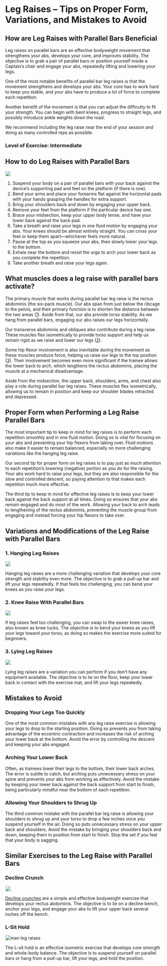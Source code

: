 # Leg Raises – Tips on Proper Form, Variations, and Mistakes to Avoid

## How are Leg Raises with Parallel Bars Beneficial

Leg raises on parallel bars are an effective bodyweight movement that strengthens your abs, develops your core, and improves stability. The objective is to grab a pair of parallel bars or position yourself inside a Captain’s chair and engage your abs, repeatedly lifting and lowering your legs.

One of the most notable benefits of parallel bar leg raises is that the movement strengthens and develops your abs. Your core has to work hard to keep you stable, and your abs have to produce a lot of force to complete each repetition. 

Another benefit of the movement is that you can adjust the difficulty to fit your strength. You can begin with bent knees, progress to straight legs, and possibly introduce ankle weights down the road.

We recommend including the leg raise near the end of your session and doing as many controlled reps as possible.

### Level of Exercise: Intermediate

## How to do Leg Raises with Parallel Bars 

![](data:image/gif;base64,R0lGODlhAQABAAAAACH5BAEKAAEALAAAAAABAAEAAAICTAEAOw==)![]( https://pump-app.s3.eu-west-2.amazonaws.com/exercise-assets/29631101-Captains-Chair-Straight-Leg-Raise_Waist_small.jpg)

  1. Suspend your body on a pair of parallel bars with your back against the device’s supporting pad and feet on the platform (if there is one). 
  2. Bend your arms and place your forearms flat against the horizontal pads with your hands grasping the handles for extra support.
  3. Bring your shoulders back and down by engaging your upper back.
  4. Remove your feet from the platform if the particular device has one.
  5. Brace your midsection, keep your upper body tense, and have your lower back against the back pad.
  6. Take a breath and raise your legs in one fluid motion by engaging your abs. Your knees should be almost entirely straight. You can cross your feet or keep them apart––whichever feels more natural.
  7. Pause at the top as you squeeze your abs, then slowly lower your legs to the bottom.
  8. Exhale near the bottom and resist the urge to arch your lower back as you complete the repetition.
  9. Take another breath and raise your legs again.

## What muscles does a leg raise with parallel bars activate?

The primary muscle that works during parallel bar leg raise is the rectus abdominis (the six-pack muscle). Our abs span from just below the ribcage to the pelvis, and their primary function is to shorten the distance between the two areas ([1](https://www.physio-pedia.com/Rectus_Abdominis)). Aside from that, our abs provide torso stability. As we hang from parallel bars, engaging our abs raises our legs horizontally.

Our transverse abdominis and obliques also contribute during a leg raise. These muscles flex isometrically to provide torso support and help us remain rigid as we raise and lower our legs ([2](https://www.ncbi.nlm.nih.gov/pmc/articles/PMC5717480/)).

Some hip flexor involvement is also inevitable during the movement as these muscles produce force, helping us raise our legs to the top position ([3](https://www.ncbi.nlm.nih.gov/pmc/articles/PMC4792997/)). Their involvement becomes even more significant if the trainee allows the lower back to arch, which lengthens the rectus abdominis, placing the muscle at a mechanical disadvantage.

Aside from the midsection, the upper back, shoulders, arms, and chest also play a role during parallel bar leg raises. These muscles flex isometrically, allowing us to remain in position and keep our shoulder blades retracted and depressed.

## Proper Form when Performing a Leg Raise Parallel Bars

The most important tip to keep in mind for leg raises is to perform each repetition smoothly and in one fluid motion. Doing so is vital for focusing on your abs and preventing your hip flexors from taking over. Fluid motions also make it easier to remain balanced, especially on more challenging variations like the hanging leg raise.

Our second tip for proper form on leg raises is to pay just as much attention to each repetition’s lowering (negative) portion as you do for the raising. Your abs work hard to raise your legs, but they are also responsible for the slow and controlled descent, so paying attention to that makes each repetition much more effective.

The third tip to keep in mind for effective leg raises is to keep your lower back against the back support at all times. Doing so ensures that your abs remain engaged and do most of the work. Allowing your back to arch leads to lengthening of the rectus abdominis, preventing the muscle group from engaging and instead forcing your hip flexors to take over.

## Variations and Modifications of the Leg Raise with Parallel Bars

### 1\. Hanging Leg Raises

![](data:image/gif;base64,R0lGODlhAQABAAAAACH5BAEKAAEALAAAAAABAAEAAAICTAEAOw==)![](https://www.hevyapp.com/wp-content/uploads/DSC04644.jpg)

Hanging leg raises are a more challenging variation that develops your core strength and stability even more. The objective is to grab a pull-up bar and lift your legs repeatedly. If that feels too challenging, you can bend your knees as you raise your legs. 

### 2\. Knee Raise With Parallel Bars

![](data:image/gif;base64,R0lGODlhAQABAAAAACH5BAEKAAEALAAAAAABAAEAAAICTAEAOw==)![](https://www.hevyapp.com/wp-content/uploads/DSC04886-1024x630.jpg)

If leg raises feel too challenging, you can swap to the easier knee raises, also known as knee tucks. The objective is to bend your knees as you lift your legs toward your torso, as doing so makes the exercise more suited for beginners.

### 3\. Lying Leg Raises

![](data:image/gif;base64,R0lGODlhAQABAAAAACH5BAEKAAEALAAAAAABAAEAAAICTAEAOw==)![](https://www.hevyapp.com/wp-content/uploads/DSC03883-1-1024x718.jpg)

Lying leg raises are a variation you can perform if you don’t have any equipment available. The objective is to lie on the floor, keep your lower back in contact with the exercise mat, and lift your legs repeatedly. 

## Mistakes to Avoid

### Dropping Your Legs Too Quickly

One of the most common mistakes with any leg raise exercise is allowing your legs to drop to the starting position. Doing so prevents you from taking advantage of the eccentric contraction and increases the risk of arching your lower back at the bottom. Avoid the error by controlling the descent and keeping your abs engaged.

### Arching Your Lower Back

Often, as trainees lower their legs to the bottom, their lower back arches. The error is subtle to catch, but arching puts unnecessary stress on your spine and prevents your abs from working as effectively. Avoid the mistake by keeping your lower back against the back support from start to finish, being particularly mindful near the bottom of each repetition.

### Allowing Your Shoulders to Shrug Up

The third common mistake with the parallel bar leg raise is allowing your shoulders to shrug up and your torso to drop a few inches once you suspend yourself in the air. Doing so puts unnecessary stress on your upper back and shoulders. Avoid the mistake by bringing your shoulders back and down, keeping them in position from start to finish. Stop the set if you feel that your body is sagging.

## Similar Exercises to the Leg Raise with Parallel Bars

### Decline Crunch

![](data:image/gif;base64,R0lGODlhAQABAAAAACH5BAEKAAEALAAAAAABAAEAAAICTAEAOw==)![](https://www.hevyapp.com/wp-content/uploads/02771201-Decline-Crunch_Waist.jpg)

[Decline crunches](https://www.hevyapp.com/exercises/how-to-decline-crunch/) are a simple and effective bodyweight exercise that develops your rectus abdominis. The objective is to lie on a decline bench, anchor your legs, and engage your abs to lift your upper back several inches off the bench.

### L-Sit Hold

![man leg raises](data:image/gif;base64,R0lGODlhAQABAAAAACH5BAEKAAEALAAAAAABAAEAAAICTAEAOw==)![man leg raises](https://www.hevyapp.com/wp-content/uploads/DSC04889-1024x536.jpg)

The L-sit hold is an effective isometric exercise that develops core strength and whole-body balance. The objective is to suspend yourself on parallel bars or hang from a pull-up bar, lift your legs, and hold the position.